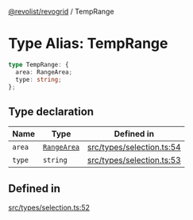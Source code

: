 [@revolist/revogrid](README.md) / TempRange

# Type Alias: TempRange

```ts
type TempRange: {
  area: RangeArea;
  type: string;
};
```

## Type declaration

| Name | Type | Defined in |
| ------ | ------ | ------ |
| `area` | [`RangeArea`](TypeAlias.RangeArea.md) | [src/types/selection.ts:54](https://github.com/revolist/revogrid/blob/21cf5bd8103ee03a0cd211a424e38941bf038335/src/types/selection.ts#L54) |
| `type` | `string` | [src/types/selection.ts:53](https://github.com/revolist/revogrid/blob/21cf5bd8103ee03a0cd211a424e38941bf038335/src/types/selection.ts#L53) |

## Defined in

[src/types/selection.ts:52](https://github.com/revolist/revogrid/blob/21cf5bd8103ee03a0cd211a424e38941bf038335/src/types/selection.ts#L52)
